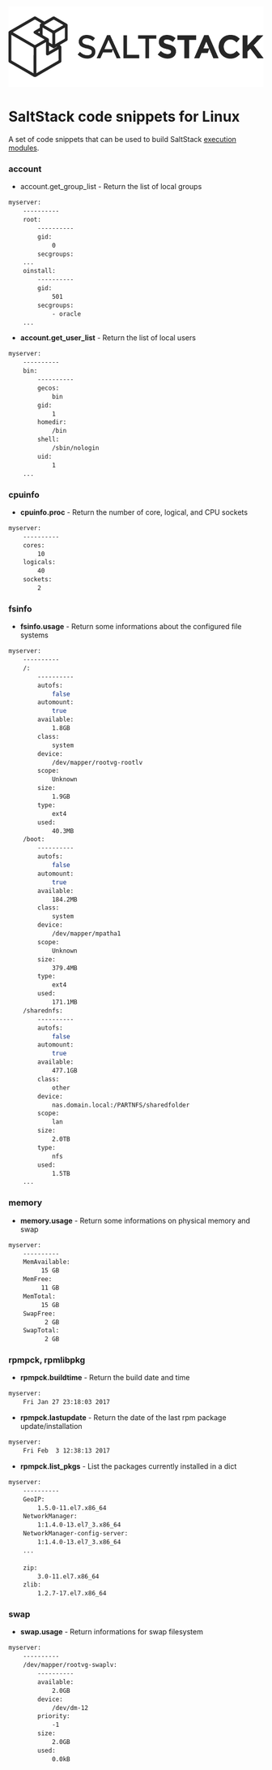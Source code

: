 ![](images/saltstack_horizontal_dark.png?raw=true)

# SaltStack code snippets for Linux

A set of code snippets that can be used to build SaltStack [execution modules][saltstackexec].

### account

  * account.get_group_list - Return the list of local groups
```bash
myserver:
    ----------
    root:
        ----------
        gid:
            0
        secgroups:
    ...
    oinstall:
        ----------
        gid:
            501
        secgroups:
            - oracle
    ...
```

  * __account.get_user_list__ - Return the list of local users
```bash
myserver:
    ----------
    bin:
        ----------
        gecos:
            bin
        gid:
            1
        homedir:
            /bin
        shell:
            /sbin/nologin
        uid:
            1
    ...
```

### cpuinfo

  * __cpuinfo.proc__ - Return the number of core, logical, and CPU sockets
```bash
myserver:
    ----------
    cores:
        10
    logicals:
        40
    sockets:
        2
```

### fsinfo

  * __fsinfo.usage__ - Return some informations about the configured file systems
```bash
myserver:
    ----------
    /:
        ----------
        autofs:
            false
        automount:
            true
        available:
            1.8GB
        class:
            system
        device:
            /dev/mapper/rootvg-rootlv
        scope:
            Unknown
        size:
            1.9GB
        type:
            ext4
        used:
            40.3MB
    /boot:
        ----------
        autofs:
            false
        automount:
            true
        available:
            184.2MB
        class:
            system
        device:
            /dev/mapper/mpatha1
        scope:
            Unknown
        size:
            379.4MB
        type:
            ext4
        used:
            171.1MB
    /sharednfs:
        ----------
        autofs:
            false
        automount:
            true
        available:
            477.1GB
        class:
            other
        device:
            nas.domain.local:/PARTNFS/sharedfolder
        scope:
            lan
        size:
            2.0TB
        type:
            nfs
        used:
            1.5TB
    ...
```

### memory

  * __memory.usage__ - Return some informations on physical memory and swap
```bash
myserver:
    ----------
    MemAvailable:
         15 GB
    MemFree:
         11 GB
    MemTotal:
         15 GB
    SwapFree:
          2 GB
    SwapTotal:
          2 GB
```

### rpmpck, rpmlibpkg

  * __rpmpck.buildtime__ - Return the build date and time
```bash
myserver:
    Fri Jan 27 23:18:03 2017
```

  * __rpmpck.lastupdate__ - Return the date of the last rpm package update/installation
```bash
myserver:
    Fri Feb  3 12:38:13 2017
```

  * __rpmpck.list_pkgs__ - List the packages currently installed in a dict
```bash
myserver:
    ----------
    GeoIP:
        1.5.0-11.el7.x86_64
    NetworkManager:
        1:1.4.0-13.el7_3.x86_64
    NetworkManager-config-server:
        1:1.4.0-13.el7_3.x86_64
    ...
 
    zip:
        3.0-11.el7.x86_64
    zlib:
        1.2.7-17.el7.x86_64

```

### swap

  * __swap.usage__ - Return informations for swap filesystem
```bash
myserver:
    ----------
    /dev/mapper/rootvg-swaplv:
        ----------
        available:
            2.0GB
        device:
            /dev/dm-12
        priority:
            -1
        size:
            2.0GB
        used:
            0.0kB
```

[saltstackexec]: https://docs.saltstack.com/en/latest/ref/modules/
